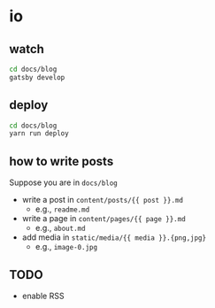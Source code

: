 # io

## watch

```sh
cd docs/blog
gatsby develop
```

## deploy

```sh
cd docs/blog
yarn run deploy
```

## how to write posts

Suppose you are in `docs/blog`

- write a post in `content/posts/{{ post }}.md`
  - e.g., `readme.md`
- write a page in `content/pages/{{ page }}.md`
  - e.g., `about.md`
- add media in `static/media/{{ media }}.{png,jpg}`
  - e.g., `image-0.jpg`

## TODO

- enable RSS
